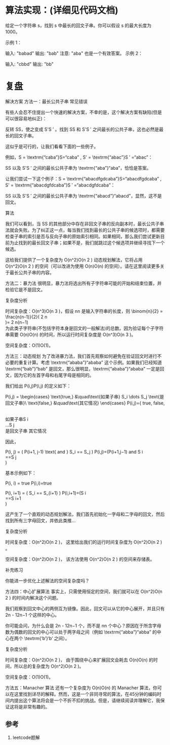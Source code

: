 # 算法实现：(详细见代码文档) #
给定一个字符串 s，找到 s 中最长的回文子串。你可以假设 s 的最大长度为 1000。

示例 1：

输入: "babad"
输出: "bab"
注意: "aba" 也是一个有效答案。
示例 2：

输入: "cbbd"
输出: "bb"

# 复盘 #

解决方案
方法一：最长公共子串
常见错误

有些人会忍不住提出一个快速的解决方案，不幸的是，这个解决方案有缺陷(但是可以很容易地纠正)：

反转 SS，使之变成 S&#x27;S 
′
 。找到 SS 和 S&#x27;S 
′
  之间最长的公共子串，这也必然是最长的回文子串。

这似乎是可行的，让我们看看下面的一些例子。

例如，S = \textrm{“caba”}S=“caba” , S&#x27; = \textrm{“abac”}S 
′
 =“abac”：

SS 以及 S&#x27;S 
′
  之间的最长公共子串为 \textrm{“aba”}“aba”，恰恰是答案。

让我们尝试一下这个例子：S = \textrm{“abacdfgdcaba”}S=“abacdfgdcaba” , S&#x27; = \textrm{“abacdgfdcaba”}S 
′
 =“abacdgfdcaba”：

SS 以及 S&#x27;S 
′
  之间的最长公共子串为 \textrm{“abacd”}“abacd”，显然，这不是回文。

算法

我们可以看到，当 SS 的其他部分中存在非回文子串的反向副本时，最长公共子串法就会失败。为了纠正这一点，每当我们找到最长的公共子串的候选项时，都需要检查子串的索引是否与反向子串的原始索引相同。如果相同，那么我们尝试更新目前为止找到的最长回文子串；如果不是，我们就跳过这个候选项并继续寻找下一个候选。

这给我们提供了一个复杂度为 O(n^2)O(n 
2
 ) 动态规划解法，它将占用 O(n^2)O(n 
2
 ) 的空间（可以改进为使用 O(n)O(n) 的空间）。请在这里阅读更多关于最长公共子串的内容。 


方法二：暴力法
很明显，暴力法将选出所有子字符串可能的开始和结束位置，并检验它是不是回文。

复杂度分析

时间复杂度：O(n^3)O(n 
3
 )，假设 nn 是输入字符串的长度，则 \binom{n}{2} = \frac{n(n-1)}{2}( 
2
n
​	
 )= 
2
n(n−1)
​	
  为此类子字符串(不包括字符本身是回文的一般解法)的总数。因为验证每个子字符串需要 O(n)O(n) 的时间，所以运行时间复杂度是 O(n^3)O(n 
3
 )。

空间复杂度：O(1)O(1)。 


方法三：动态规划
为了改进暴力法，我们首先观察如何避免在验证回文时进行不必要的重复计算。考虑 \textrm{“ababa”}“ababa” 这个示例。如果我们已经知道 \textrm{“bab”}“bab” 是回文，那么很明显，\textrm{“ababa”}“ababa” 一定是回文，因为它的左首字母和右尾字母是相同的。

我们给出 P(i,j)P(i,j) 的定义如下：

P(i,j) = \begin{cases} \text{true,} &amp;\quad\text{如果子串} S_i \dots S_j \text{是回文子串}\\ \text{false,} &amp;\quad\text{其它情况} \end{cases}
P(i,j)={ 
true,
false,
​	
  
如果子串S 
i
​	
 …S 
j
​	
 是回文子串
其它情况
​	
 

因此，

P(i, j) = ( P(i+1, j-1) \text{ and } S_i == S_j )
P(i,j)=(P(i+1,j−1) and S 
i
​	
 ==S 
j
​	
 )

基本示例如下：

P(i, i) = true
P(i,i)=true

P(i, i+1) = ( S_i == S_{i+1} )
P(i,i+1)=(S 
i
​	
 ==S 
i+1
​	
 )

这产生了一个直观的动态规划解法，我们首先初始化一字母和二字母的回文，然后找到所有三字母回文，并依此类推…

复杂度分析

时间复杂度：O(n^2)O(n 
2
 )， 这里给出我们的运行时间复杂度为 O(n^2)O(n 
2
 ) 。

空间复杂度：O(n^2)O(n 
2
 )， 该方法使用 O(n^2)O(n 
2
 ) 的空间来存储表。

补充练习

你能进一步优化上述解法的空间复杂度吗？ 


方法四：中心扩展算法
事实上，只需使用恒定的空间，我们就可以在 O(n^2)O(n 
2
 ) 的时间内解决这个问题。

我们观察到回文中心的两侧互为镜像。因此，回文可以从它的中心展开，并且只有 2n - 12n−1 个这样的中心。

你可能会问，为什么会是 2n - 12n−1 个，而不是 nn 个中心？原因在于所含字母数为偶数的回文的中心可以处于两字母之间（例如 \textrm{“abba”}“abba” 的中心在两个 \textrm{‘b’}‘b’ 之间）。


复杂度分析

时间复杂度：O(n^2)O(n 
2
 )， 由于围绕中心来扩展回文会耗去 O(n)O(n) 的时间，所以总的复杂度为 O(n^2)O(n 
2
 )。

空间复杂度：O(1)O(1)。 


方法五：Manacher 算法
还有一个复杂度为 O(n)O(n) 的 Manacher 算法，你可以在这里找到详尽的解释。然而，这是一个非同寻常的算法，在45分钟的编码时间内提出这个算法将会是一个不折不扣的挑战。但是，请继续阅读并理解它，我保证这将是非常有趣的。



## 参考
1. leetcode题解
